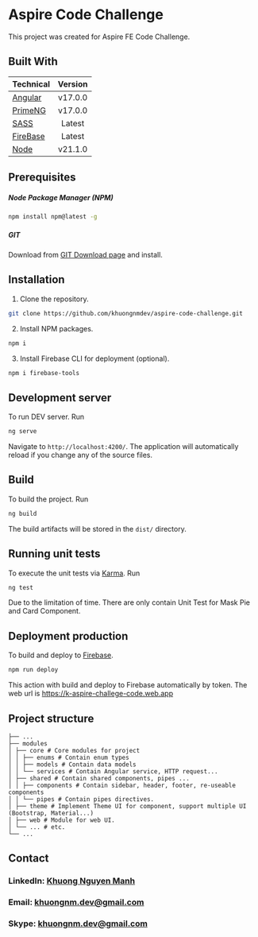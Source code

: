 # Aspire Code Challenge

This project was created for Aspire FE Code Challenge.

## Built With

| Technical                                | Version |
| ---------------------------------------- | :-----: |
| [Angular](https://angular.io/)           | v17.0.0 |
| [PrimeNG](https://primeng.org/)          | v17.0.0 |
| [SASS](https://sass-lang.com/)           | Latest  |
| [FireBase](https://firebase.google.com/) | Latest  |
| [Node](https://nodejs.org/)              | v21.1.0 |

## Prerequisites

##### Node Package Manager (NPM)

```sh
npm install npm@latest -g
```

##### GIT

Download from [GIT Download page](https://git-scm.com/downloads) and install.

## Installation

1. Clone the repository.

```sh
git clone https://github.com/khuongnmdev/aspire-code-challenge.git
```

2. Install NPM packages.

```sh
npm i
```

3. Install Firebase CLI for deployment (optional).

```sh
npm i firebase-tools
```

## Development server

To run DEV server. Run

```sh
ng serve
```

Navigate to `http://localhost:4200/`.
The application will automatically reload if you change any of the source files.

## Build

To build the project. Run

```sh
ng build
```

The build artifacts will be stored in the `dist/` directory.

## Running unit tests

To execute the unit tests via [Karma](https://karma-runner.github.io). Run

```sh
ng test
```

Due to the limitation of time. There are only contain Unit Test for Mask Pie and Card Component.

## Deployment production

To build and deploy to [Firebase](https://k-aspire-challege-code.web.app).

```sh
npm run deploy
```

This action with build and deploy to Firebase automatically by token.
The web url is https://k-aspire-challege-code.web.app

## Project structure

```
├── ...
├── modules
│ ├── core # Core modules for project
│ │ ├── enums # Contain enum types
│ │ ├── models # Contain data models
│ │ └── services # Contain Angular service, HTTP request...
│ ├── shared # Contain shared components, pipes ...
│ │ ├── components # Contain sidebar, header, footer, re-useable components
│ │ └── pipes # Contain pipes directives.
│ ├── theme # Implement Theme UI for component, support multiple UI (Bootstrap, Material...)
│ ├── web # Module for web UI.
│ └── ... # etc.
└── ...
```

## Contact

### LinkedIn: [Khuong Nguyen Manh](https://www.linkedin.com/in/khuongnm91/)
### Email: [khuongnm.dev@gmail.com](mailto:khuongnm.dev@gmail.com)
### Skype: khuongnm.dev@gmail.com
